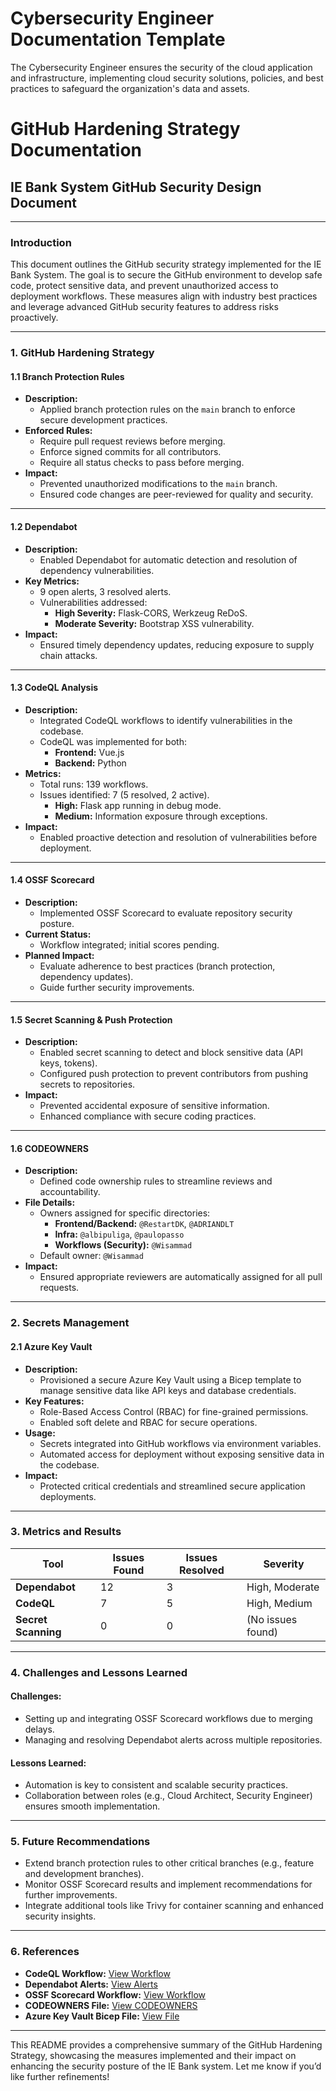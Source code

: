 # Cybersecurity Engineer Documentation Template

The Cybersecurity Engineer ensures the security of the cloud application and infrastructure, implementing cloud security solutions, policies, and best practices to safeguard the organization's data and assets.


# **GitHub Hardening Strategy Documentation**
## IE Bank System GitHub Security Design Document

---

### **Introduction**

This document outlines the GitHub security strategy implemented for the IE Bank System. The goal is to secure the GitHub environment to develop safe code, protect sensitive data, and prevent unauthorized access to deployment workflows. These measures align with industry best practices and leverage advanced GitHub security features to address risks proactively.

---

### **1. GitHub Hardening Strategy**

#### **1.1 Branch Protection Rules**
- **Description:**
  - Applied branch protection rules on the `main` branch to enforce secure development practices.
- **Enforced Rules:**
  - Require pull request reviews before merging.
  - Enforce signed commits for all contributors.
  - Require all status checks to pass before merging.
- **Impact:**
  - Prevented unauthorized modifications to the `main` branch.
  - Ensured code changes are peer-reviewed for quality and security.

---

#### **1.2 Dependabot**
- **Description:**
  - Enabled Dependabot for automatic detection and resolution of dependency vulnerabilities.
- **Key Metrics:**
  - 9 open alerts, 3 resolved alerts.
  - Vulnerabilities addressed:
    - **High Severity:** Flask-CORS, Werkzeug ReDoS.
    - **Moderate Severity:** Bootstrap XSS vulnerability.
- **Impact:**
  - Ensured timely dependency updates, reducing exposure to supply chain attacks.

---

#### **1.3 CodeQL Analysis**
- **Description:**
  - Integrated CodeQL workflows to identify vulnerabilities in the codebase.
  - CodeQL was implemented for both:
    - **Frontend:** Vue.js
    - **Backend:** Python
- **Metrics:**
  - Total runs: 139 workflows.
  - Issues identified: 7 (5 resolved, 2 active).
    - **High:** Flask app running in debug mode.
    - **Medium:** Information exposure through exceptions.
- **Impact:**
  - Enabled proactive detection and resolution of vulnerabilities before deployment.

---

#### **1.4 OSSF Scorecard**
- **Description:**
  - Implemented OSSF Scorecard to evaluate repository security posture.
- **Current Status:**
  - Workflow integrated; initial scores pending.
- **Planned Impact:**
  - Evaluate adherence to best practices (branch protection, dependency updates).
  - Guide further security improvements.

---

#### **1.5 Secret Scanning & Push Protection**
- **Description:**
  - Enabled secret scanning to detect and block sensitive data (API keys, tokens).
  - Configured push protection to prevent contributors from pushing secrets to repositories.
- **Impact:**
  - Prevented accidental exposure of sensitive information.
  - Enhanced compliance with secure coding practices.

---

#### **1.6 CODEOWNERS**
- **Description:**
  - Defined code ownership rules to streamline reviews and accountability.
- **File Details:**
  - Owners assigned for specific directories:
    - **Frontend/Backend:** `@RestartDK`, `@ADRIANDLT`
    - **Infra:** `@albipuliga`, `@paulopasso`
    - **Workflows (Security):** `@Wisammad`
  - Default owner: `@Wisammad`
- **Impact:**
  - Ensured appropriate reviewers are automatically assigned for all pull requests.

---

### **2. Secrets Management**

#### **2.1 Azure Key Vault**
- **Description:**
  - Provisioned a secure Azure Key Vault using a Bicep template to manage sensitive data like API keys and database credentials.
- **Key Features:**
  - Role-Based Access Control (RBAC) for fine-grained permissions.
  - Enabled soft delete and RBAC for secure operations.
- **Usage:**
  - Secrets integrated into GitHub workflows via environment variables.
  - Automated access for deployment without exposing sensitive data in the codebase.
- **Impact:**
  - Protected critical credentials and streamlined secure application deployments.

---

### **3. Metrics and Results**

| **Tool**             | **Issues Found** | **Issues Resolved** | **Severity**      |
|-----------------------|------------------|---------------------|-------------------|
| **Dependabot**        | 12               | 3                   | High, Moderate    |
| **CodeQL**            | 7                | 5                   | High, Medium      |
| **Secret Scanning**   | 0                | 0                   | (No issues found) |

---

### **4. Challenges and Lessons Learned**

#### Challenges:
- Setting up and integrating OSSF Scorecard workflows due to merging delays.
- Managing and resolving Dependabot alerts across multiple repositories.

#### Lessons Learned:
- Automation is key to consistent and scalable security practices.
- Collaboration between roles (e.g., Cloud Architect, Security Engineer) ensures smooth implementation.

---

### **5. Future Recommendations**
- Extend branch protection rules to other critical branches (e.g., feature and development branches).
- Monitor OSSF Scorecard results and implement recommendations for further improvements.
- Integrate additional tools like Trivy for container scanning and enhanced security insights.

---

### **6. References**
- **CodeQL Workflow:** [View Workflow](#)
- **Dependabot Alerts:** [View Alerts](#)
- **OSSF Scorecard Workflow:** [View Workflow](#)
- **CODEOWNERS File:** [View CODEOWNERS](#)
- **Azure Key Vault Bicep File:** [View File](#)

---

This README provides a comprehensive summary of the GitHub Hardening Strategy, showcasing the measures implemented and their impact on enhancing the security posture of the IE Bank system. Let me know if you’d like further refinements!

